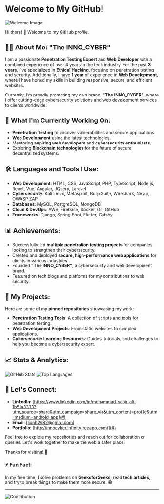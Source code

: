 # Welcome to My GitHub!

![Welcome Image](https://imgur.com/a/Vjv8rSN)

Hi there! 👋 Welcome to my GitHub profile.

## 👨‍💻 About Me: "The INNO_CYBER"

I am a passionate **Penetration Testing Expert** and **Web Developer** with a combined experience of over 4 years in the tech industry. For the past **3 years**, I've specialized in **Ethical Hacking**, focusing on penetration testing and security. Additionally, I have **1 year** of experience in **Web Development**, where I have honed my skills in building responsive, secure, and efficient websites.

Currently, I’m proudly promoting my own brand, **"The INNO_CYBER"**, where I offer cutting-edge cybersecurity solutions and web development services to clients worldwide.

## 🌱 What I'm Currently Working On:
- **Penetration Testing** to uncover vulnerabilities and secure applications.
- **Web Development** using the latest technologies.
- Mentoring **aspiring web developers** and **cybersecurity enthusiasts**.
- Exploring **Blockchain technologies** for the future of secure decentralized systems.

## 🛠️ Languages and Tools I Use:
- **Web Development**: HTML, CSS, JavaScript, PHP, TypeScript, Node.js, React, Vue, Angular, JQuery, Laravel
- **Cybersecurity**: Kali Linux, Metasploit, Burp Suite, Wireshark, Nmap, OWASP ZAP
- **Databases**: MySQL, PostgreSQL, MongoDB
- **Cloud & DevOps**: AWS, Firebase, Docker, Git, GitHub
- **Frameworks**: Django, Spring Boot, Flutter, Gatsby

## 📊 Achievements:
- Successfully led **multiple penetration testing projects** for companies looking to strengthen their cybersecurity.
- Created and deployed **secure, high-performance web applications** for clients in various industries.
- Founded **"The INNO_CYBER"**, a cybersecurity and web development brand.
- Featured on tech blogs and platforms for my contributions to web security.

## 🧩 My Projects:
Here are some of my **pinned repositories** showcasing my work:
- **Penetration Testing Tools**: A collection of scripts and tools for penetration testing.
- **Web Development Projects**: From static websites to complex applications.
- **Cybersecurity Learning Resources**: Guides, tutorials, and challenges to help you become a cybersecurity expert.

## 📈 Stats & Analytics:
![GitHub Stats](https://github-readme-stats.vercel.app/api?username=Sabir555S&show_icons=true&count_private=true&theme=radical)
![Top Languages](https://github-readme-stats.vercel.app/api/top-langs/?username=Sabir555S&layout=compact&theme=radical)

## 📢 Let's Connect:
- **LinkedIn**: [https://www.linkedin.com/in/muhammad-sabir-ali-1b51a3333?utm_source=share&utm_campaign=share_via&utm_content=profile&utm_medium=android_app](#)
- **Email**: [lionh2682@gmail.com]
- **Portfolio**: [http://innocyber.infinityfreeapp.com/](#)

Feel free to explore my repositories and reach out for collaboration or queries. Let's work together to make the web a safer place!

Thanks for visiting! 🚀

### ⚡ Fun Fact:
In my free time, I solve problems on **GeeksforGeeks**, read **tech articles**, and try to break things to make them more secure. 😁

---

![Contribution](https://raw.githubusercontent.com/roychan0317/roychan0317/9e9b51e02fe60e4f7e20a1a8be7b689ab3e23b51/github-contribution-grid-snake.svg)

